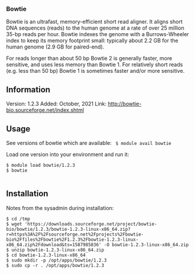 ### Bowtie
Bowtie is an ultrafast, memory-efficient short read aligner. It aligns short DNA sequences (reads) to the human genome at a rate of over 25 million 35-bp reads per hour. Bowtie indexes the genome with a Burrows-Wheeler index to keep its memory footprint small: typically about 2.2 GB for the human genome (2.9 GB for paired-end).

For reads longer than about 50 bp Bowtie 2 is generally faster, more sensitive, and uses less memory than Bowtie 1. For relatively short reads (e.g. less than 50 bp) Bowtie 1 is sometimes faster and/or more sensitive.



## Information
Version: 1.2.3
Added: October, 2021
Link: http://bowtie-bio.sourceforge.net/index.shtml



## Usage 
See versions of bowtie which are available:
  ` $ module avail bowtie`

Load one version into your environment and run it:

```
$ module load bowtie/1.2.3
$ bowtie


```


 ## Installation
Notes from the sysadmin during installation:
```
$ cd /tmp
$ wget 'https://downloads.sourceforge.net/project/bowtie-bio/bowtie/1.2.3/bowtie-1.2.3-linux-x86_64.zip?r=https%3A%2F%2Fsourceforge.net%2Fprojects%2Fbowtie-bio%2Ffiles%2Fbowtie%2F1.2.3%2Fbowtie-1.2.3-linux-x86_64.zip%2Fdownload&ts=1587985836' -O bowtie-1.2.3-linux-x86_64.zip
$ unzip bowtie-1.2.3-linux-x86_64.zip
$ cd bowtie-1.2.3-linux-x86_64
$ sudo mkdir -p /opt/apps/bowtie/1.2.3
$ sudo cp -r . /opt/apps/bowtie/1.2.3

```